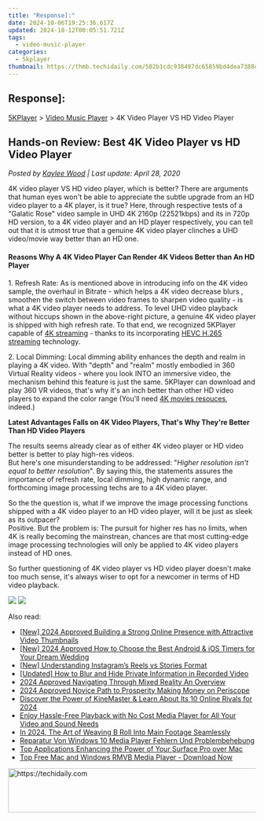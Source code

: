 ```yaml
---
title: "Response]:"
date: 2024-10-06T19:25:36.617Z
updated: 2024-10-12T00:05:51.721Z
tags:
  - video-music-player
categories:
  - 5kplayer
thumbnail: https://thmb.techidaily.com/502b1cdc938497dc65859bd4dea7388cbc83b5388aae8627911832c708fd7626.jpg
---
```


## Response]:

[5KPlayer](https://tools.techidaily.com/5kplayer/products/) \> [Video Music Player](https://tools.techidaily.com/5kplayer/video-music-player/) \> 4K Video Player VS HD Video Player

## Hands-on Review: Best 4K Video Player vs HD Video Player

 _Posted by [Kaylee Wood](https://www.quora.com/profile/Amanda-Hu-21) | Last update: April 28, 2020_

4K video player VS HD video player, which is better? There are arguments that human eyes won't be able to appreciate the subtle upgrade from an HD video player to a 4K player, is it true? Here, through respective tests of a "Galatic Rose" video sample in UHD 4K 2160p (22521kbps) and its in 720p HD version, to a 4K video player and an HD player respectively, you can tell out that it is utmost true that a genuine 4K video player clinches a UHD video/movie way better than an HD one.

#### **Reasons Why A 4K Video Player Can Render 4K Videos Better than An HD Player**

1\. Refresh Rate: As is mentioned above in introducing info on the 4K video sample, the overhaul in Bitrate - which helps a 4K video decrease blurs , smoothen the switch between video frames to sharpen video quality - is what a 4K video player needs to address. To level UHD video playback without hiccups shown in the above-right picture, a genuine 4K video player is shipped with high refresh rate. To that end, we recognized 5KPlayer capable of [4K streaming](https://tools.techidaily.com/5kplayer/airplay/) \- thanks to its incorporating [HEVC H.265 streaming](https://tools.techidaily.com/5kplayer/airplay/) technology.

2\. Local Dimming: Local dimming ability enhances the depth and realm in playing a 4K video. With "depth" and "realm" mostly embodied in 360 Virtual Reality videos - where you look INTO an immersive video, the mechanism behind this feature is just the same. 5KPlayer can download and play 360 VR videos, that's why it's an inch better than other HD video players to expand the color range (You'll need [4K movies resouces](https://tools.techidaily.com/5kplayer/youtube-download/), indeed.)

**Latest Advantages Falls on 4K Video Players, That's Why They're Better Than HD Video Players**

The results seems already clear as of either 4K video player or HD video better is better to play high-res videos.  
 But here's one misunderstanding to be addressed: "_Higher resolution isn't equal to better resolution_". By saying this, the statements assures the importance of refresh rate, local dimming, high dynamic range, and forthcoming image processing techs are to a 4K video player.

 So the the question is, what if we improve the image processing functions shipped with a 4K video player to an HD video player, will it be just as sleek as its outpacer?  
 Positive. But the problem is: The pursuit for higher res has no limits, when 4K is really becoming the mainstrean, chances are that most cutting-edge image processing technologies will only be applied to 4K video players instead of HD ones.

So further questioning of 4K video player vs HD video player doesn't make too much sense, it's always wiser to opt for a newcomer in terms of HD video playback.

[![](https://www.5kplayer.com/video-music-player/../button/freedownwhitewin.png)](https://tools.techidaily.com/5kplayer/products/) [![](https://www.5kplayer.com/video-music-player/../button/freedownbackmac.png)](https://tools.techidaily.com/5kplayer/products/)

<ins class="adsbygoogle"
     style="display:block"
     data-ad-format="autorelaxed"
     data-ad-client="ca-pub-7571918770474297"
     data-ad-slot="1223367746"></ins>

<ins class="adsbygoogle"
     style="display:block"
     data-ad-client="ca-pub-7571918770474297"
     data-ad-slot="8358498916"
     data-ad-format="auto"
     data-full-width-responsive="true"></ins>

<span class="atpl-alsoreadstyle">Also read:</span>
<div><ul>
<li><a href="https://facebook-video-footage.techidaily.com/new-2024-approved-building-a-strong-online-presence-with-attractive-video-thumbnails/"><u>[New] 2024 Approved Building a Strong Online Presence with Attractive Video Thumbnails</u></a></li>
<li><a href="https://fox-links.techidaily.com/new-2024-approved-how-to-choose-the-best-android-and-ios-timers-for-your-dream-wedding/"><u>[New] 2024 Approved How to Choose the Best Android & iOS Timers for Your Dream Wedding</u></a></li>
<li><a href="https://instagram-video-files.techidaily.com/new-understanding-instagrams-reels-vs-stories-format/"><u>[New] Understanding Instagram’s Reels vs Stories Format</u></a></li>
<li><a href="https://video-capture.techidaily.com/updated-how-to-blur-and-hide-private-information-in-recorded-video/"><u>[Updated] How to Blur and Hide Private Information in Recorded Video</u></a></li>
<li><a href="https://fox-helps.techidaily.com/2024-approved-navigating-through-mixed-reality-an-overview/"><u>2024 Approved Navigating Through Mixed Reality An Overview</u></a></li>
<li><a href="https://vp-tips.techidaily.com/2024-approved-novice-path-to-prosperity-making-money-on-periscope/"><u>2024 Approved Novice Path to Prosperity Making Money on Periscope</u></a></li>
<li><a href="https://fox-boxes.techidaily.com/discover-the-power-of-kinemaster-and-learn-about-its-10-online-rivals-for-2024/"><u>Discover the Power of KineMaster & Learn About Its 10 Online Rivals for 2024</u></a></li>
<li><a href="https://video-ai-editor.techidaily.com/enjoy-hassle-free-playback-with-no-cost-media-player-for-all-your-video-and-sound-needs/"><u>Enjoy Hassle-Free Playback with No Cost Media Player for All Your Video and Sound Needs</u></a></li>
<li><a href="https://article-tips.techidaily.com/in-2024-the-art-of-weaving-b-roll-into-main-footage-seamlessly/"><u>In 2024, The Art of Weaving B Roll Into Main Footage Seamlessly</u></a></li>
<li><a href="https://video-ai-editor.techidaily.com/reparatur-von-windows-10-media-player-fehlern-und-problembehebung/"><u>Reparatur Von Windows 10 Media Player Fehlern Und Problembehebung</u></a></li>
<li><a href="https://video-ai-editor.techidaily.com/top-applications-enhancing-the-power-of-your-surface-pro-over-mac/"><u>Top Applications Enhancing the Power of Your Surface Pro over Mac</u></a></li>
<li><a href="https://video-ai-editor.techidaily.com/top-free-mac-and-windows-rmvb-media-player-download-now/"><u>Top Free Mac and Windows RMVB Media Player - Download Now</u></a></li>
</ul></div>

<!-- affiliate ads begin -->
<a href="https://appsumo.8odi.net/c/5597632/2094479/7443" target="_top" id="2094479">
  <img src="//a.impactradius-go.com/display-ad/7443-2094479" border="0" alt="https://techidaily.com" width="728" height="90"/>
</a>
<img height="0" width="0" src="https://appsumo.8odi.net/i/5597632/2094479/7443" style="position:absolute;visibility:hidden;" border="0" />
<!-- affiliate ads end -->

